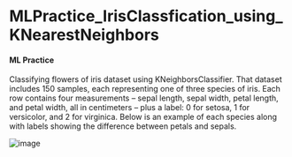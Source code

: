 # MLPractice_IrisClassfication_using_KNearestNeighbors
#### ML Practice

Classifying flowers of iris dataset using KNeighborsClassifier. That dataset includes 150 samples, each representing one of three species of iris. Each row contains four measurements – sepal length, sepal width, petal length, and petal width, all in centimeters – plus a label: 0 for setosa, 1 for versicolor, and 2 for virginica. 
Below is an example of each species along with labels showing the difference between petals and sepals.

![image](https://user-images.githubusercontent.com/107803391/210719649-875eb804-db76-4341-a824-143feb218d47.png)


